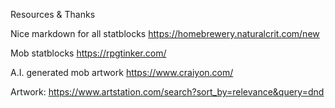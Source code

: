 Resources & Thanks

Nice markdown for all statblocks
https://homebrewery.naturalcrit.com/new

Mob statblocks
https://rpgtinker.com/

A.I. generated mob artwork
https://www.craiyon.com/


Artwork: https://www.artstation.com/search?sort_by=relevance&query=dnd
